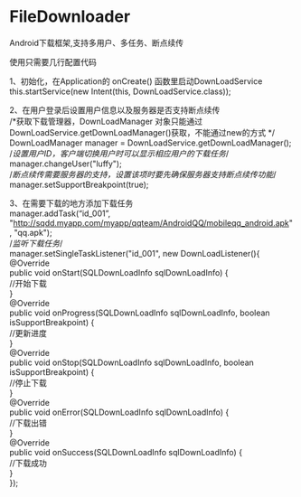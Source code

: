 # FileDownloader
Android下载框架,支持多用户、多任务、断点续传

使用只需要几行配置代码

1、初始化，在Application的 onCreate() 函数里启动DownLoadService <br>
    this.startService(new Intent(this, DownLoadService.class));
    
2、在用户登录后设置用户信息以及服务器是否支持断点续传<br>
   /*获取下载管理器，DownLoadManager 对象只能通过DownLoadService.getDownLoadManager()获取，不能通过new的方式 */<br>
   DownLoadManager manager = DownLoadService.getDownLoadManager();<br>
   /*设置用户ID，客户端切换用户时可以显示相应用户的下载任务*/<br>
   manager.changeUser("luffy");<br>
   /*断点续传需要服务器的支持，设置该项时要先确保服务器支持断点续传功能*/ <br> 
   manager.setSupportBreakpoint(true);<br>
   
3、在需要下载的地方添加下载任务<br>
  manager.addTask(“id_001”, "http://sqdd.myapp.com/myapp/qqteam/AndroidQQ/mobileqq_android.apk", "qq.apk");<br>
   /*监听下载任务*/<br>
  manager.setSingleTaskListener("id_001", new DownLoadListener(){<br>
      @Override<br>
      public void onStart(SQLDownLoadInfo sqlDownLoadInfo) {<br>
        //开始下载<br>
     } <br>
      @Override<br>
     public void onProgress(SQLDownLoadInfo sqlDownLoadInfo, boolean isSupportBreakpoint) {<br>
        //更新进度<br>
     } <br>
      @Override<br>
     public void onStop(SQLDownLoadInfo sqlDownLoadInfo, boolean isSupportBreakpoint) {<br>
         //停止下载<br>
     } <br>
     @Override<br>
     public void onError(SQLDownLoadInfo sqlDownLoadInfo) {<br>
         //下载出错<br>
     } <br>
     @Override<br>
     public void onSuccess(SQLDownLoadInfo sqlDownLoadInfo) {<br>
         //下载成功<br>
     } <br>
  }); <br>

  
